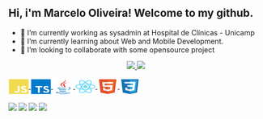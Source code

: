 ## Hi, i'm Marcelo Oliveira! Welcome to my github.

- 🔭 I’m currently working as sysadmin at Hospital de Clínicas - Unicamp
- 🌱 I’m currently learning about Web and Mobile Development.
- 👯 I’m looking to collaborate with some opensource project

<div align="center">
  <a href="https://github.com/marcelodsoliveira">
  <img height="160em" src="https://github-readme-stats.vercel.app/api?username=marcelodsoliveira&show_icons=true&theme=dark&include_all_commits=true&count_private=true"/>
  <img height="160em" src="https://github-readme-stats.vercel.app/api/top-langs/?username=marcelodsoliveira&layout=compact&langs_count=7&theme=dark"/>
</div>
  <div style="display: inline_block"><br>
  <img align="center" alt="Celao-Js" height="30" width="40" src="https://raw.githubusercontent.com/devicons/devicon/master/icons/javascript/javascript-plain.svg">
  <img align="center" alt="Celao-Ts" height="30" width="40" src="https://raw.githubusercontent.com/devicons/devicon/master/icons/typescript/typescript-plain.svg">
  <img align="center" alt="Celao-Java" height="30" width="40" src="https://github.com/devicons/devicon/blob/master/icons/java/java-original.svg">
    
  <img align="center" alt="Celao-React" height="30" width="40" src="https://raw.githubusercontent.com/devicons/devicon/master/icons/react/react-original.svg">
  <img align="center" alt="Celao-HTML" height="30" width="40" src="https://raw.githubusercontent.com/devicons/devicon/master/icons/html5/html5-original.svg">
  <img align="center" alt="Celao-CSS" height="30" width="40" src="https://raw.githubusercontent.com/devicons/devicon/master/icons/css3/css3-original.svg">

</div><br>
  
<div> 
<a href="https://instagram.com/marcelo.lnx" target="_blank"><img src="https://img.shields.io/badge/-Instagram-%23E4405F?style=for-the-badge&logo=instagram&logoColor=white" target="_blank"></a>
<a href="https://discord.gg/Marcelo S Oliveira#0530" target="_blank"><img src="https://img.shields.io/badge/Discord-7289DA?style=for-the-badge&logo=discord&logoColor=white" target="_blank"></a> 
<a href = "mailto:oliveira.lnx@gmail.com"><img src="https://img.shields.io/badge/-Gmail-%23333?style=for-the-badge&logo=gmail&logoColor=white" target="_blank"></a>
<a href="https://www.linkedin.com/in/marcelo-oliveira-607032103" target="_blank"><img src="https://img.shields.io/badge/-LinkedIn-%230077B5?style=for-the-badge&logo=linkedin&logoColor=white" target="_blank"></a>
</div> 
  
##
    
